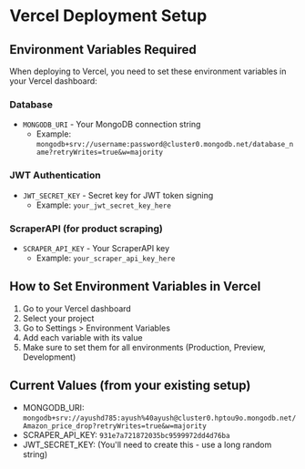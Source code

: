 # Vercel Deployment Setup

## Environment Variables Required

When deploying to Vercel, you need to set these environment variables in your Vercel dashboard:

### Database

- `MONGODB_URI` - Your MongoDB connection string
  - Example: `mongodb+srv://username:password@cluster0.mongodb.net/database_name?retryWrites=true&w=majority`

### JWT Authentication

- `JWT_SECRET_KEY` - Secret key for JWT token signing
  - Example: `your_jwt_secret_key_here`

### ScraperAPI (for product scraping)

- `SCRAPER_API_KEY` - Your ScraperAPI key
  - Example: `your_scraper_api_key_here`

## How to Set Environment Variables in Vercel

1. Go to your Vercel dashboard
2. Select your project
3. Go to Settings > Environment Variables
4. Add each variable with its value
5. Make sure to set them for all environments (Production, Preview, Development)

## Current Values (from your existing setup)

- MONGODB_URI: `mongodb+srv://ayushd785:ayush%40ayush@cluster0.hptou9o.mongodb.net/Amazon_price_drop?retryWrites=true&w=majority`
- SCRAPER_API_KEY: `931e7a721872035bc9599972dd4d76ba`
- JWT_SECRET_KEY: (You'll need to create this - use a long random string)

